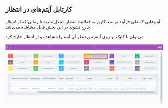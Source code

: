 ## کارتابل آیتم‌های در انتظار 

آیتم‌هایی که طی فرآیند توسط کاربر به فعالیت انتظار منتقل شدند تا زمانی که از انتظار خارج نشوند در این بخش قابل مشاهده می‌باشد. 

می‌توان با کلیک بر روی آیتم موردنظر آن آیتم را مشاهده و از انتظار خارج کرد. 

![](22.png)

